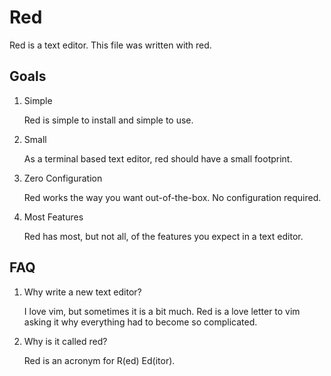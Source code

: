 # Red

Red is a text editor. This file was written with red.

## Goals

1. Simple

   Red is simple to install and simple to use.

2. Small

   As a terminal based text editor, red should have a small footprint.

3. Zero Configuration

   Red works the way you want out-of-the-box. No configuration required.

4. Most Features

   Red has most, but not all, of the features you expect in a text editor.

## FAQ

1. Why write a new text editor?

   I love vim, but sometimes it is a bit much. Red is a love letter to vim
   asking it why everything had to become so complicated.

2. Why is it called red?

   Red is an acronym for R(ed) Ed(itor).

